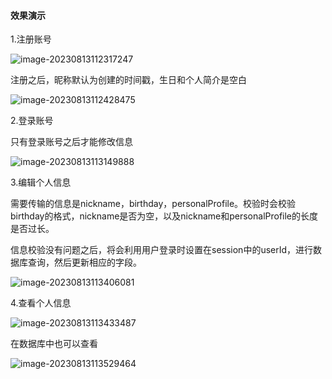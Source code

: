 #### 效果演示

1.注册账号

![image-20230813112317247](C:\Users\isxia\AppData\Roaming\Typora\typora-user-images\image-20230813112317247.png)

注册之后，昵称默认为创建的时间戳，生日和个人简介是空白

![image-20230813112428475](C:\Users\isxia\AppData\Roaming\Typora\typora-user-images\image-20230813112428475.png)

2.登录账号

只有登录账号之后才能修改信息

![image-20230813113149888](C:\Users\isxia\AppData\Roaming\Typora\typora-user-images\image-20230813113149888.png)

3.编辑个人信息

需要传输的信息是nickname，birthday，personalProfile。校验时会校验birthday的格式，nickname是否为空，以及nickname和personalProfile的长度是否过长。

信息校验没有问题之后，将会利用用户登录时设置在session中的userId，进行数据库查询，然后更新相应的字段。

![image-20230813113406081](C:\Users\isxia\AppData\Roaming\Typora\typora-user-images\image-20230813113406081.png)

4.查看个人信息

![image-20230813113433487](C:\Users\isxia\AppData\Roaming\Typora\typora-user-images\image-20230813113433487.png)

在数据库中也可以查看

![image-20230813113529464](C:\Users\isxia\AppData\Roaming\Typora\typora-user-images\image-20230813113529464.png)